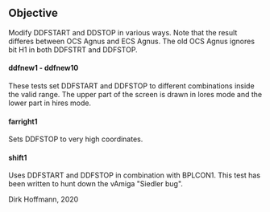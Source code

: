 ## Objective

Modify DDFSTART and DDSTOP in various ways. Note that the result differes between OCS Agnus and ECS Agnus. The old OCS Agnus ignores bit H1 in both DDFSTRT and DDFSTOP. 

#### ddfnew1 - ddfnew10

These tests set DDFSTART and DDFSTOP to different combinations inside the valid range. The upper part of the screen is drawn in lores mode and the lower part in hires mode.

#### farright1

Sets DDFSTOP to very high coordinates.

#### shift1

Uses DDFSTART and DDFSTOP in combination with BPLCON1. This test has been written to hunt down the vAmiga "Siedler bug".


Dirk Hoffmann, 2020
